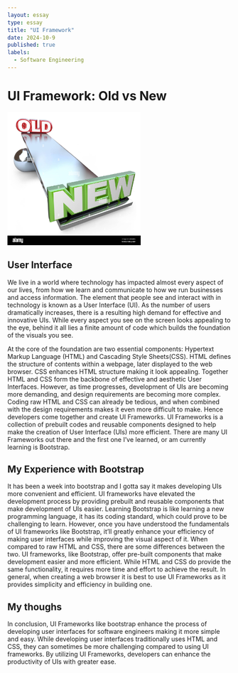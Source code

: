 ```yaml
---
layout: essay
type: essay
title: "UI Framework"
date: 2024-10-9
published: true
labels:
  - Software Engineering
---
```


<body>
  <h1>UI Framework: Old vs New</h1>
  <img src="../img/oldvsnewimage.jpg" width="300px" height="300px">
  <br>
  <h2>User Interface</h2>
  <p>
We live in a world where technology has impacted almost every aspect of our lives, from how we learn and communicate to how we run businesses and access information. The element that people see and interact with in technology is known as a User Interface (UI). As the number of users dramatically increases, there is a resulting high demand for effective and innovative UIs. While every aspect you see on the screen looks appealing to the eye, behind it all lies a finite amount of code which builds the foundation of the visuals you see. 
  </p>
  <p> 
At the core of the foundation are two essential components: Hypertext Markup Language (HTML) and Cascading Style Sheets(CSS). HTML defines the structure of contents within a webpage, later displayed to the web browser. CSS enhances HTML structure making it look appealing. Together HTML and CSS form the backbone of effective and aesthetic User Interfaces. However, as time progresses, development of UIs are becoming more demanding, and design requirements are becoming more complex. Coding raw HTML and CSS can already be tedious, and when combined with the design requirements makes it even more difficult to make. Hence developers come together and create UI Frameworks. UI Frameworks is a collection of prebuilt codes and reusable components designed to help make the creation of User Interface (UIs) more efficient. There are many UI Frameworks out there and the first one I’ve learned, or am currently learning is Bootstrap.
  </p>
  <h2>My Experience with Bootstrap</h2>
  <p>
It has been a week into bootstrap and I gotta say it makes developing UIs more convenient and efficient. UI frameworks have elevated the development process by providing prebuilt and reusable components that make development of UIs easier. Learning Bootstrap is like learning a new programming language, it has its coding standard, which could prove to be challenging to learn. However, once you have understood the fundamentals of UI frameworks like Bootstrap, it’ll greatly enhance your efficiency of making user interfaces while improving the visual aspect of it. When compared to raw HTML and CSS, there are some differences between the two. UI frameworks, like Bootstrap, offer pre-built components that make development easier and more efficient. While HTML and CSS do provide the same functionality, it requires more time and effort to achieve the result. In general, when creating a web browser it is best to use UI Frameworks as it provides simplicity and efficiency in building one. 
  </p>
  <h2>My thoughs</h2>
  <p>
In conclusion, UI Frameworks like bootstrap enhance the process of developing user interfaces for software engineers making it more simple and easy. While developing user interfaces traditionally uses HTML and CSS, they can sometimes be more challenging compared to using UI frameworks. By utilizing UI Frameworks, developers can enhance the productivity of UIs with greater ease. 
  </p>
</body>
